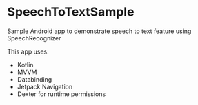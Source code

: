 # SpeechToTextSample
Sample Android app to demonstrate speech to text feature using SpeechRecognizer

This app uses:
- Kotlin
- MVVM
- Databinding
- Jetpack Navigation
- Dexter for runtime permissions
